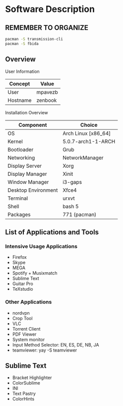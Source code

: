# Software Description


## REMEMBER TO ORGANIZE
```bash
pacman -S transmission-cli
pacman -S fbida
```

## Overview 

User Information

| Concept    | Value    |
| ---------- | -------- |
| User       | mpavezb  |
| Hostname   | zenbook  |


Installation Overview

| Component           | Choice              |
| ------------------- | ------------------- |
| OS                  | Arch Linux [x86_64] |
| Kernel              | 5.0.7-arch1-1-ARCH  |
| Bootloader          | Grub                |
| Networking          | NetworkManager      |
| Display Server      | Xorg                |
| Display Manager     | Xinit               |
| Window Manager      | i3-gaps             |
| Desktop Environment | Xfce4               |
| Terminal            | urxvt               |
| Shell               | bash 5              |
| Packages            | 771 (pacman)        |


## List of Applications and Tools

### Intensive Usage Applications

- Firefox
- Skype
- MEGA
- Spotify + Musixmatch
- Sublime Text
- Guitar Pro
- TeXstudio

### Other Applications

- nordvpn
- Crop Tool
- VLC
- Torrent Client
- PDF Viewer
- System monitor
- Input Method Selector: EN, ES, DE, NB, JA
- teamviewer: yay -S teamviewer

## Sublime Text

- Bracket Highlighter
- ColorSublime
- INI
- Text Pastry
- ColorHints
